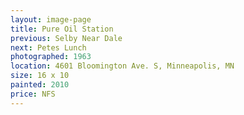 ```yaml
---
layout: image-page
title: Pure Oil Station
previous: Selby Near Dale
next: Petes Lunch
photographed: 1963
location: 4601 Bloomington Ave. S, Minneapolis, MN 
size: 16 x 10
painted: 2010
price: NFS
---
```

